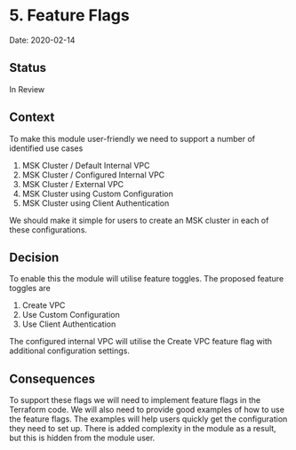 # 5. Feature Flags

Date: 2020-02-14

## Status

In Review

## Context

To make this module user-friendly we need to support a number of identified use cases

1. MSK Cluster / Default Internal VPC
2. MSK Cluster / Configured Internal VPC
3. MSK Cluster / External VPC
4. MSK Cluster using Custom Configuration
5. MSK Cluster using Client Authentication

We should make it simple for users to create an MSK cluster in each of these configurations.

## Decision

To enable this the module will utilise feature toggles. The proposed feature toggles are

1. Create VPC
2. Use Custom Configuration
3. Use Client Authentication

The configured internal VPC will utilise the Create VPC feature flag with additional configuration settings.

## Consequences

To support these flags we will need to implement feature flags in the Terraform code. We will also need to provide good examples of how to use the feature flags. The examples will help users quickly get the configuration they need to set up. There is added complexity in the module as a result, but this is hidden from the module user.
